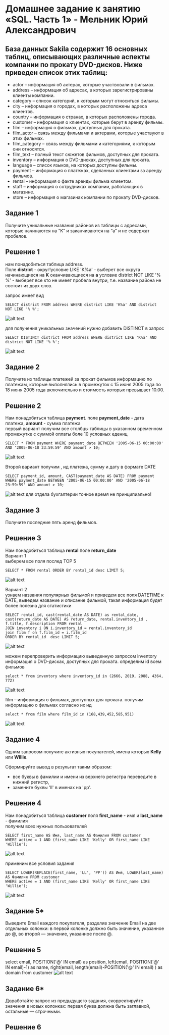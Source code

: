 # Домашнее задание к занятию «SQL. Часть 1» - Мельник Юрий Александрович

## База данных Sakila содержит 16 основных таблиц, описывающих различные аспекты компании по прокату DVD-дисков. Ниже приведен список этих таблиц:

   - actor – информация об актерах, которые участвовали в фильмах.
   - address – информация об адресах, в которых зарегистрированы клиенты компании.
   - category – список категорий, к которым могут относиться фильмы.
   - city – информация о городах, в которых расположены адреса клиентов.
   - country – информация о странах, в которых расположены города.
   - customer – информация о клиентах, которые берут в аренду фильмы.
   - film – информация о фильмах, доступных для проката.
   - film_actor – связь между фильмами и актерами, которые участвуют в этих фильмах.
   - film_category – связь между фильмами и категориями, к которым они относятся.
   - film_text – полный текст сюжетов фильмов, доступных для проката.
   - inventory – информация о DVD-дисках, доступных для проката.
   - language – список языков, на которых доступны фильмы.
   - payment – информация о платежах, сделанных клиентами за аренду фильмов.
   - rental – информация о факте аренды фильма клиентом.
   - staff – информация о сотрудниках компании, работающих в магазине.
   - store – информация о магазинах компании по прокату DVD-дисков.
## Задание 1
Получите уникальные названия районов из таблицы с адресами, которые начинаются на “K” и заканчиваются на “a” и не содержат пробелов.

## Решение 1  
  нам понадобиться таблица address.   
  Поле **district** - округ!условие LIKE 'K%a' - выберет все округа начинающиеся на **K** оканчивающиеся на **a**
условие  district NOT LIKE '% %' - выберет все кто не имеет пробела внутри, т.е. название района не состоит из двух слов.

запрос имеет вид  
```
SELECT district FROM address WHERE district LIKE 'K%a' AND district NOT LIKE '% %';
```
 ![alt text](https://github.com/ysatii/DB-HW3/blob/main/img/image1.jpg)

для получения уникальных значений нужно добавить DISTINCT в запрос  
```
SELECT DISTINCT district FROM address WHERE district LIKE 'K%a' AND district NOT LIKE '% %';
```
 ![alt text](https://github.com/ysatii/DB-HW3/blob/main/img/image1_1.jpg)

## Задание 2
Получите из таблицы платежей за прокат фильмов информацию по платежам, которые выполнялись в промежуток с 15 июня 2005 года по 18 июня 2005 года включительно и стоимость которых превышает 10.00.

## Решение 2
Нам понадобиться таблица  **payment**. поле **payment_date** -  дата платежа, **amount** -  сумма платежа  
первый вариант получим все столбцы таблицы в указанном временном промежутке с суммой оплаты боле 10 условных едениц  
```
SELECT * FROM payment WHERE payment_date BETWEEN '2005-06-15 00:00:00' AND '2005-06-18 23:59:59' AND amount > 10;
```
 ![alt text](https://github.com/ysatii/DB-HW3/blob/main/img/image2.jpg)

Второй вариант получим , ид платежа, сумму и дату в формате DATE  
```
SELECT payment_id, amount, CAST(payment_date AS DATE) FROM payment WHERE payment_date BETWEEN '2005-06-15 00:00:00' AND '2005-06-18 23:59:59' AND amount > 10;
```
 ![alt text](https://github.com/ysatii/DB-HW3/blob/main/img/image2_1.jpg)
для отдела бухгалтерии точное время не принципиально!  

## Задание 3
Получите последние пять аренд фильмов.

## Решение 3
Нам понадобиться таблица **rental** поле **return_date**  
Вариант 1  
 выберем все поля послед  TOP 5  
```
SELECT * FROM rental ORDER BY rental_id desc LIMIT 5;
```
 ![alt text](https://github.com/ysatii/DB-HW3/blob/main/img/image3.jpg)

Вариант 2  
узнаем названия популярных фильмой и приведем все поля DATETIME к DATE,
 выведем название и описание фильмой, такая информация будет более полезна для статистики  
 ```
SELECT rental_id, cast(rental_date AS DATE) as rental_date, cast(return_date AS DATE) AS return_date, rental.inventory_id , f.title, f.description FROM rental 
JOIN inventory i ON i.inventory_id = rental.inventory_id 
join film f on f.film_id = i.film_id
ORDER BY rental_id  desc LIMIT 5;
```
 ![alt text](https://github.com/ysatii/DB-HW3/blob/main/img/image3_1.jpg)


можем перепроверить информацию выведенную запросом
inventory информация о DVD-дисках, доступных для проката.
определим id всем фильмов
```
select * from inventory where inventory_id in (2666, 2019, 2088, 4364, 772)
```
 ![alt text](https://github.com/ysatii/DB-HW3/blob/main/img/image3_2.jpg)


film – информация о фильмах, доступных для проката.
получим информацию о фильмах согласно их ид
```
select * from film where film_id in (168,439,452,585,951)
```
 ![alt text](https://github.com/ysatii/DB-HW3/blob/main/img/image3_3.jpg)

## Задание 4
Одним запросом получите активных покупателей, имена которых **Kelly** или **Willie**.

Сформируйте вывод в результат таким образом:

   - все буквы в фамилии и имени из верхнего регистра переведите в нижний регистр,
   - замените буквы 'll' в именах на 'pp'.

## Решение 4
Нам понадобиться таблица **customer** поля **first_name** - имя и **last_name** - фамилия  
получим всех нужных пользователей  
```
SELECT first_name AS Имя, last_name AS Фамилия FROM customer
WHERE active = 1 AND (first_name LIKE 'Kelly' OR first_name LIKE 'Willie');
```
 ![alt text](https://github.com/ysatii/DB-HW3/blob/main/img/image4.jpg)

применим все условия задания
```
SELECT LOWER(REPLACE(first_name, 'LL', 'PP')) AS Имя, LOWER(last_name) AS Фамилия FROM customer
WHERE active = 1 AND (first_name LIKE 'Kelly' OR first_name LIKE 'Willie');
```
 ![alt text](https://github.com/ysatii/DB-HW3/blob/main/img/image4_1.jpg)

## Задание 5*

Выведите Email каждого покупателя, разделив значение Email на две отдельных колонки: в первой колонке должно быть значение, указанное до @, во второй — значение, указанное после @.

## Решение 5
select email, POSITION('@' IN email) as position, left(email, POSITION('@' IN email)-1) as name, right(email, length(email)-POSITION('@' IN email) ) as domain from customer
 ![alt text](https://github.com/ysatii/DB-HW3/blob/main/img/image5.jpg)

## Задание 6* 

Доработайте запрос из предыдущего задания, скорректируйте значения в новых колонках: первая буква должна быть заглавной, остальные — строчными.

## Решение 6
